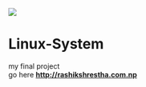 ![](https://encrypted-tbn0.gstatic.com/images?q=tbn:ANd9GcSlc7v1Y1_AiVXR2sH5VX1OvPi0EUC37V_ws9HOcPhDTNCWTg9dyQ)
# Linux-System
my final project<br>
go here <b><a href="http://rashikshrestha.com.np" target="_blank"> http://rashikshrestha.com.np </a>


